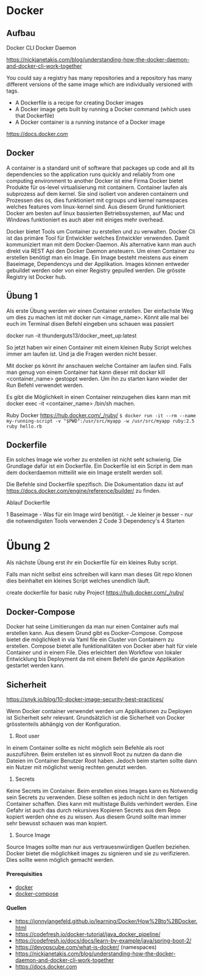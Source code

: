 # Docker

## Aufbau

Docker CLI
Docker Daemon

https://nickjanetakis.com/blog/understanding-how-the-docker-daemon-and-docker-cli-work-together

You could say a registry has many repositories and a repository has many different versions of the same image which are individually versioned with tags.

* A Dockerfile is a recipe for creating Docker images
* A Docker image gets built by running a Docker command (which uses that Dockerfile)
* A Docker container is a running instance of a Docker image


https://docs.docker.com

## Docker
A container is a standard unit of software that packages up code and all its dependencies so the application runs quickly and reliably from one computing environment to another
Docker ist eine Firma
Docker bietet Produkte für os-level virtualisierung mit containern.
Container laufen als subprozess auf dem kernel.
Sie sind isoliert von anderen containern und Prozessen des os, dies funktioniert mit
cgroups und kernel namespaces welches features vom linux-kernel sind. Aus diesem Grund funktioniert
Docker am besten auf linux bassierten Betriebssystemen,
auf Mac und Windows funktioniert es auch aber mit einiges mehr overhead.

Docker bietet Tools um Container zu erstellen und zu verwalten.
Docker Cli ist das primäre Tool für Entwickler welches Entwickler verwenden. Damit kommuniziert man
mit dem Docker-Daemon. Als alternative kann man auch direkt via REST Api den Docker Daemon ansteuern.
Um einen Container zu erstellen benötigt man ein Image. Ein Image besteht meistens aus einem Baseimage,
Dependencys und der Applikation. Images können entweder gebuildet werden oder von einer Registry gepulled werden.
Die grösste Registry ist Docker hub.

## Übung 1

Als erste Übung werden wir einen Container erstellen. Der einfachste Weg um dies zu machen ist mit docker run <image_name>. Könnt alle mal bei euch im Terminal disen Befehl eingeben uns schauen was passiert

docker run -it thunderguts13/docker_meet_up:latest

So jetzt haben wir einen Container mit einem kleinen Ruby Script welches immer am laufen ist. Und ja die Fragen werden nicht besser.

Mit docker ps könnt ihr anschauen welche Container am laufen sind. Falls man genug von einem Container hat kann dieser mit docker kill <container_name> gestoppt werden. Um ihn zu starten kann wieder der Run Befehl verwendet werden.

Es gibt die Möglichkeit in einen Container reinzugehen dies kann man mit docker exec -it <container_name> /bin/sh machen.


Ruby Docker
https://hub.docker.com/_/ruby/
`$ docker run -it --rm --name my-running-script -v "$PWD":/usr/src/myapp -w /usr/src/myapp ruby:2.5 ruby hello.rb`

## Dockerfile

Ein solches Image wie vorher zu erstellen ist nicht seht schwierig. Die Grundlage dafür ist ein Dockerfile. Ein Dockerfile ist ein Script in dem man dem dockerdaemon mitteilit wie ein Image erstellt werden soll.

Die Befehle sind Dockerfile spezifisch. Die Dokumentation dazu ist auf https://docs.docker.com/engine/reference/builder/ zu finden.

Ablauf Dockerfile

1 Baseimage
    - Was für ein Image wird benötigt.
    - Je kleiner je besser
    - nur die notwendigsten Tools verwenden
2 Code
3 Dependency's
4 Starten

# Übung 2

Als nächste Übung erst ihr ein Dockerfile für ein kleines Ruby script.

Falls man nicht selbst eins schreiben will kann man dieses Git repo klonen dies beinhaltet ein kleines Script welches unendlich läuft.

create dockerfile for basic ruby Project
https://hub.docker.com/_/ruby/

## Docker-Compose
Docker hat seine Limitierungen da man nur einen Container aufs mal erstellen kann. Aus diesem
Grund gibt es Docker-Compose. Compose bietet die möglichkeit in via Yaml file ein Cluster von Containern
zu erstellen. Compose bietet alle funktionalitäten von Docker aber halt für viele Container und in einem File.
Dies erleichtert den Workflow von lokaler Entwicklung bis Deployment da mit einem Befehl die ganze Applikation
gestartet werden kann.

## Sicherheit
https://snyk.io/blog/10-docker-image-security-best-practices/

Wenn Docker container verwendet werden um Applikationen zu Deployen ist Sicherheit sehr relevant.
Grundsätzlich ist die Sicherheit von Docker grösstenteils abhängig von der Konfiguration.

1. Root user

  In einem Container sollte es nicht möglich sein Befehle als root auszuführen. Beim erstellen ist es
  sinnvoll Root zu nutzen da dann die Dateien im Container Benutzer Root haben. Jedoch beim starten sollte
  dann ein Nutzer mit möglichst wenig rechten genutzt werden.
1. Secrets

  Keine Secrets im Container. Beim erstellen eines Images kann es Notwendig sein Secrets zu verwenden. Diese sollten es jedoch nicht in den fertigen Container schaffen. Dies kann mit multistage Builds verhindert werden. Eine Gefahr ist auch das durch rekursives Kopieren Secrets aus dem Repo kopiert werden ohne es zu wissen. Aus diesem Grund sollte man immer sehr bewusst schauen was man kopiert.
1. Source Image

  Source Images sollte man nur aus vertrauesnwürdigen Quellen beziehen. Docker bietet die möglichkeit images zu signieren und sie zu verifizieren. Dies sollte wenn möglich gemacht werden.

#### Prerequisities

* [docker](https://docs.docker.com/install/linux/docker-ce/ubuntu/)
* [docker-compose](https://docs.docker.com/compose/install/)

#### Quellen

* https://jonnylangefeld.github.io/learning/Docker/How%2Bto%2BDocker.html
* https://codefresh.io/docker-tutorial/java_docker_pipeline/
* https://codefresh.io/docs/docs/learn-by-example/java/spring-boot-2/
* https://devopscube.com/what-is-docker/ (namespaces)
* https://nickjanetakis.com/blog/understanding-how-the-docker-daemon-and-docker-cli-work-together
* https://docs.docker.com
